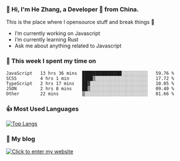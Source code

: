 ### 👋 Hi, I'm He Zhang, a Developer 🚀 from China.

This is the place where I opensource stuff and break things :rofl:

- I’m currently working on Javascript
- I’m currently learning Rust
- Ask me about anything related to Javascript

### 💪 This week I spent my time on 
<!--START_SECTION:waka-->

```text
JavaScript   13 hrs 36 mins  ███████████████░░░░░░░░░░   59.76 %
SCSS         4 hrs 1 min     ████▒░░░░░░░░░░░░░░░░░░░░   17.72 %
TypeScript   2 hrs 17 mins   ██▓░░░░░░░░░░░░░░░░░░░░░░   10.05 %
JSON         2 hrs 8 mins    ██▒░░░░░░░░░░░░░░░░░░░░░░   09.40 %
Other        22 mins         ▒░░░░░░░░░░░░░░░░░░░░░░░░   01.66 %
```

<!--END_SECTION:waka-->

### 👍 Most Used Languages
[![Top Langs](https://github-readme-stats.vercel.app/api/top-langs/?username=zhanghecool&layout=compact)](https://zhanghe.cool)

### 🌈 My blog 
[![Click to enter my website](https://cdn.jsdelivr.net/gh/zhanghecool/assets/images/gif/zhanghecools.gif)](https://zhanghe.cool)

